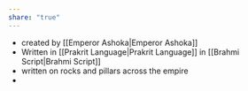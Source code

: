 ```yaml
---
share: "true"
---
```


- created by [[Emperor Ashoka|Emperor Ashoka]]
- Written in [[Prakrit Language|Prakrit Language]] in [[Brahmi Script|Brahmi Script]]
- written on rocks and pillars across the empire
- 